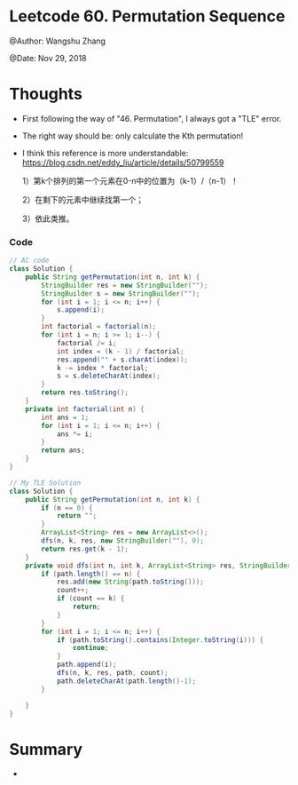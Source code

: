 # Leetcode 60. Permutation Sequence
@Author: Wangshu Zhang

@Date: Nov 29, 2018

# Thoughts
* First following the way of "46. Permutation", I always got a "TLE" error.
* The right way should be: only calculate the Kth permutation!
* I think this reference is more understandable:
https://blog.csdn.net/eddy_liu/article/details/50799559

  1）第k个排列的第一个元素在0-n中的位置为（k-1）/（n-1）！

  2）在剩下的元素中继续找第一个；

  3）依此类推。



### Code
```Java
// AC code
class Solution {
    public String getPermutation(int n, int k) {
        StringBuilder res = new StringBuilder("");
        StringBuilder s = new StringBuilder("");
        for (int i = 1; i <= n; i++) {
            s.append(i);
        }
        int factorial = factorial(n);
        for (int i = n; i >= 1; i--) {
            factorial /= i;
            int index = (k - 1) / factorial;
            res.append("" + s.charAt(index));
            k -= index * factorial;
            s = s.deleteCharAt(index);
        }
        return res.toString();
    }
    private int factorial(int n) {
        int ans = 1;
        for (int i = 1; i <= n; i++) {
            ans *= i;
        }
        return ans;
    }
}

```


```Java
// My TLE Solution
class Solution {
    public String getPermutation(int n, int k) {
        if (n == 0) {
            return "";
        }
        ArrayList<String> res = new ArrayList<>();
        dfs(n, k, res, new StringBuilder(""), 0);
        return res.get(k - 1);
    }
    private void dfs(int n, int k, ArrayList<String> res, StringBuilder path, int count) {
        if (path.length() == n) {
            res.add(new String(path.toString()));
            count++;
            if (count == k) {
                return;
            }
        }
        for (int i = 1; i <= n; i++) {
            if (path.toString().contains(Integer.toString(i))) {
                continue;
            }
            path.append(i);
            dfs(n, k, res, path, count);
            path.deleteCharAt(path.length()-1);
        }

    }
}
```

# Summary
*
